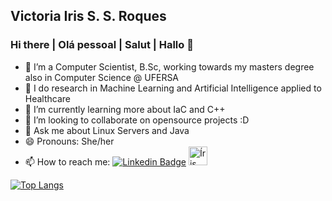 ## Victoria Iris S. S. Roques
### Hi there | Olá pessoal | Salut | Hallo 👋


- 🔭 I’m a Computer Scientist, B.Sc, working towards my masters degree also in Computer Science @ UFERSA
- :hospital: I do research in Machine Learning and Artificial Intelligence applied to Healthcare
- 🌱 I’m currently learning more about IaC and C++
- 👯 I’m looking to collaborate on opensource projects :D
- 💬 Ask me about Linux Servers and Java
- 😄 Pronouns: She/her
- 📫 How to reach me: 
    [![Linkedin Badge](https://img.shields.io/badge/-VictoriaIris-blue?style=flat-square&logo=Linkedin&logoColor=white&link=https://www.linkedin.com/in/victoria-santana-07170a174/)](https://www.linkedin.com/in/irisroques/) 
    <a href="https://dev.to/irisroques">
  <img src="https://d2fltix0v2e0sb.cloudfront.net/dev-badge.svg" alt="Íris Roques's DEV Community Profile" height="30" width="30">
</a>


[![Top Langs](https://github-readme-stats.vercel.app/api/top-langs/?username=irisroques&layout=compact&hide=javascript,CSS,HTML)](https://github.com/irisroques/github-readme-stats)


